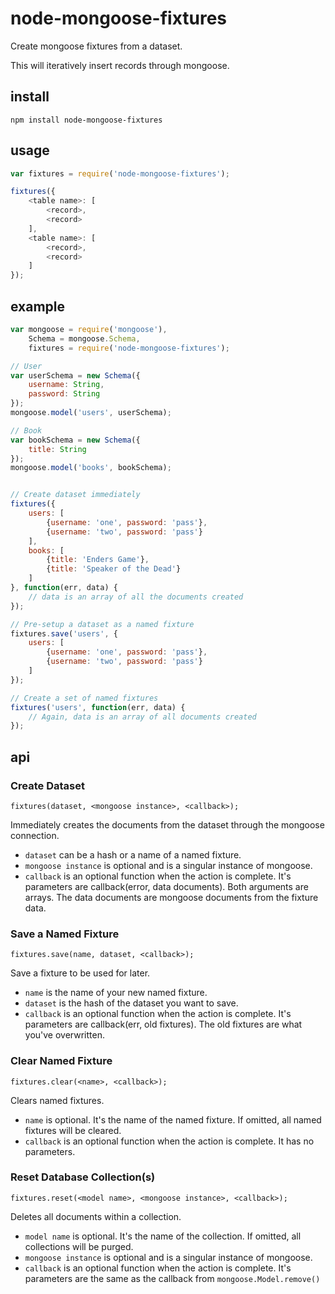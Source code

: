 node-mongoose-fixtures
======================

Create mongoose fixtures from a dataset.

This will iteratively insert records through mongoose.

install
-------

`npm install node-mongoose-fixtures`

usage
-----

```javascript
var fixtures = require('node-mongoose-fixtures');

fixtures({
    <table name>: [
        <record>,
        <record>
    ],
    <table name>: [
        <record>,
        <record>
    ]
});


```

example
-------

```javascript
var mongoose = require('mongoose'),
    Schema = mongoose.Schema,
    fixtures = require('node-mongoose-fixtures');

// User
var userSchema = new Schema({
    username: String,
    password: String
});
mongoose.model('users', userSchema);

// Book
var bookSchema = new Schema({
    title: String
});
mongoose.model('books', bookSchema);


// Create dataset immediately
fixtures({
    users: [
        {username: 'one', password: 'pass'},
        {username: 'two', password: 'pass'}
    ],
    books: [
        {title: 'Enders Game'},
        {title: 'Speaker of the Dead'}
    ]
}, function(err, data) {
    // data is an array of all the documents created
});

// Pre-setup a dataset as a named fixture
fixtures.save('users', {
    users: [
        {username: 'one', password: 'pass'},
        {username: 'two', password: 'pass'}
    ]
});

// Create a set of named fixtures
fixtures('users', function(err, data) {
    // Again, data is an array of all documents created
});
```

api
---

### Create Dataset

`fixtures(dataset, <mongoose instance>, <callback>);`

Immediately creates the documents from the dataset through the mongoose connection.

* `dataset` can be a hash or a name of a named fixture.
* `mongoose instance` is optional and is a singular instance of mongoose.
* `callback` is an optional function when the action is complete. It's parameters are callback(error, data documents). Both arguments are arrays. The data documents are mongoose documents from the fixture data.

### Save a Named Fixture

`fixtures.save(name, dataset, <callback>);`

Save a fixture to be used for later.

* `name` is the name of your new named fixture.
* `dataset` is the hash of the dataset you want to save.
* `callback` is an optional function when the action is complete. It's parameters are callback(err, old fixtures). The old fixtures are what you've overwritten.

### Clear Named Fixture

`fixtures.clear(<name>, <callback>);`

Clears named fixtures.

* `name` is optional. It's the name of the named fixture. If omitted, all named fixtures will be cleared.
* `callback` is an optional function when the action is complete. It has no parameters.

### Reset Database Collection(s)

`fixtures.reset(<model name>, <mongoose instance>, <callback>);`

Deletes all documents within a collection.

* `model name` is optional. It's the name of the collection. If omitted, all collections will be purged.
* `mongoose instance` is optional and is a singular instance of mongoose.
* `callback` is an optional function when the action is complete. It's parameters are the same as the callback from `mongoose.Model.remove()`
